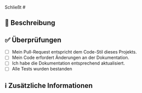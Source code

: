 <!-- 
Danke für das Erstellen dieses Pull-Requests! 🤗

Bitte stelle sicher, dass der Pull-Request auf einen Typ (Dokumentation, Feature usw.) beschränkt ist und halte ihn so klein wie möglich. Du kannst auch mehrere Pull-Requests öffnen, anstatt einen großen zu erstellen.
-->

<!-- Wenn dieser Pull-Request ein Problem schließt, erwähne bitte die Issue-Nummer unten -->
Schließt # <!-- Issue # hier -->

## 📑 Beschreibung
<!-- Füge eine kurze Beschreibung des Pull-Requests hinzu -->

<!-- Du kannst auch eine Liste der Änderungen hinzufügen und ob sie abgeschlossen wurden oder nicht, indem du die Markdown-To-Do-Listen-Syntax verwendest
- [ ] Nicht abgeschlossen
- [x] Abgeschlossen
-->

## ✅ Überprüfungen
<!-- Stelle sicher, dass dein Pull-Request die CI-Überprüfungen besteht, und überprüfe die folgenden Felder bei Bedarf - -->
- [ ] Mein Pull-Request entspricht dem Code-Stil dieses Projekts.
- [ ] Mein Code erfordert Änderungen an der Dokumentation.
- [ ] Ich habe die Dokumentation entsprechend aktualisiert.
- [ ] Alle Tests wurden bestanden

## ℹ Zusätzliche Informationen
<!-- Alle zusätzlichen Informationen wie Änderungen mit Breaking Changes, hinzugefügte Abhängigkeiten, Screenshots, Vergleiche zwischen neuem und altem Verhalten usw. -->
